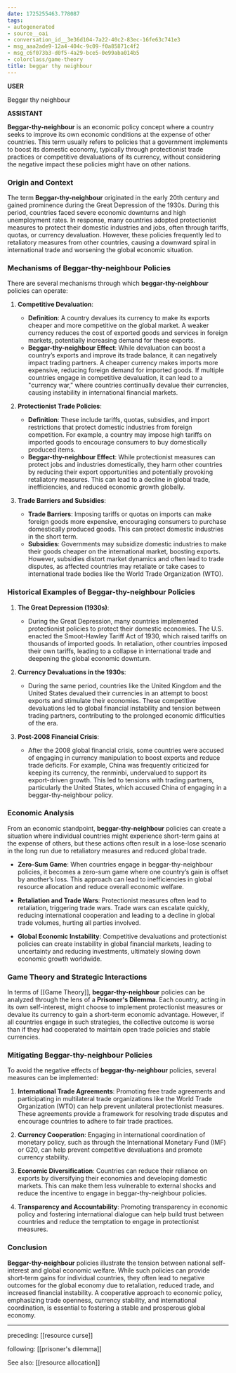 ```yaml
---
date: 1725255463.778087
tags:
- autogenerated
- source__oai
- conversation_id__3e36d104-7a22-40c2-83ec-16fe63c741e3
- msg_aaa2ade9-12a4-404c-9c09-f0a85871c4f2
- msg_c6f073b3-d0f5-4a29-bce5-0e99aba014b5
- colorclass/game-theory
title: beggar thy neighbour
---
```


**USER**

Beggar thy neighbour


**ASSISTANT**

**Beggar-thy-neighbour** is an economic policy concept where a country seeks to improve its own economic conditions at the expense of other countries. This term usually refers to policies that a government implements to boost its domestic economy, typically through protectionist trade practices or competitive devaluations of its currency, without considering the negative impact these policies might have on other nations.

### Origin and Context

The term **Beggar-thy-neighbour** originated in the early 20th century and gained prominence during the Great Depression of the 1930s. During this period, countries faced severe economic downturns and high unemployment rates. In response, many countries adopted protectionist measures to protect their domestic industries and jobs, often through tariffs, quotas, or currency devaluation. However, these policies frequently led to retaliatory measures from other countries, causing a downward spiral in international trade and worsening the global economic situation.

### Mechanisms of Beggar-thy-neighbour Policies

There are several mechanisms through which **beggar-thy-neighbour** policies can operate:

1. **Competitive Devaluation**:
   - **Definition**: A country devalues its currency to make its exports cheaper and more competitive on the global market. A weaker currency reduces the cost of exported goods and services in foreign markets, potentially increasing demand for these exports.
   - **Beggar-thy-neighbour Effect**: While devaluation can boost a country’s exports and improve its trade balance, it can negatively impact trading partners. A cheaper currency makes imports more expensive, reducing foreign demand for imported goods. If multiple countries engage in competitive devaluation, it can lead to a "currency war," where countries continually devalue their currencies, causing instability in international financial markets.

2. **Protectionist Trade Policies**:
   - **Definition**: These include tariffs, quotas, subsidies, and import restrictions that protect domestic industries from foreign competition. For example, a country may impose high tariffs on imported goods to encourage consumers to buy domestically produced items.
   - **Beggar-thy-neighbour Effect**: While protectionist measures can protect jobs and industries domestically, they harm other countries by reducing their export opportunities and potentially provoking retaliatory measures. This can lead to a decline in global trade, inefficiencies, and reduced economic growth globally.

3. **Trade Barriers and Subsidies**:
   - **Trade Barriers**: Imposing tariffs or quotas on imports can make foreign goods more expensive, encouraging consumers to purchase domestically produced goods. This can protect domestic industries in the short term.
   - **Subsidies**: Governments may subsidize domestic industries to make their goods cheaper on the international market, boosting exports. However, subsidies distort market dynamics and often lead to trade disputes, as affected countries may retaliate or take cases to international trade bodies like the World Trade Organization (WTO).

### Historical Examples of Beggar-thy-neighbour Policies

1. **The Great Depression (1930s)**:
   - During the Great Depression, many countries implemented protectionist policies to protect their domestic economies. The U.S. enacted the Smoot-Hawley Tariff Act of 1930, which raised tariffs on thousands of imported goods. In retaliation, other countries imposed their own tariffs, leading to a collapse in international trade and deepening the global economic downturn.

2. **Currency Devaluations in the 1930s**:
   - During the same period, countries like the United Kingdom and the United States devalued their currencies in an attempt to boost exports and stimulate their economies. These competitive devaluations led to global financial instability and tension between trading partners, contributing to the prolonged economic difficulties of the era.

3. **Post-2008 Financial Crisis**:
   - After the 2008 global financial crisis, some countries were accused of engaging in currency manipulation to boost exports and reduce trade deficits. For example, China was frequently criticized for keeping its currency, the renminbi, undervalued to support its export-driven growth. This led to tensions with trading partners, particularly the United States, which accused China of engaging in a beggar-thy-neighbour policy.

### Economic Analysis

From an economic standpoint, **beggar-thy-neighbour** policies can create a situation where individual countries might experience short-term gains at the expense of others, but these actions often result in a lose-lose scenario in the long run due to retaliatory measures and reduced global trade.

- **Zero-Sum Game**: When countries engage in beggar-thy-neighbour policies, it becomes a zero-sum game where one country’s gain is offset by another’s loss. This approach can lead to inefficiencies in global resource allocation and reduce overall economic welfare.

- **Retaliation and Trade Wars**: Protectionist measures often lead to retaliation, triggering trade wars. Trade wars can escalate quickly, reducing international cooperation and leading to a decline in global trade volumes, hurting all parties involved.

- **Global Economic Instability**: Competitive devaluations and protectionist policies can create instability in global financial markets, leading to uncertainty and reducing investments, ultimately slowing down economic growth worldwide.

### Game Theory and Strategic Interactions

In terms of [[Game Theory]], **beggar-thy-neighbour** policies can be analyzed through the lens of a **Prisoner's Dilemma**. Each country, acting in its own self-interest, might choose to implement protectionist measures or devalue its currency to gain a short-term economic advantage. However, if all countries engage in such strategies, the collective outcome is worse than if they had cooperated to maintain open trade policies and stable currencies.

### Mitigating Beggar-thy-neighbour Policies

To avoid the negative effects of **beggar-thy-neighbour** policies, several measures can be implemented:

1. **International Trade Agreements**: Promoting free trade agreements and participating in multilateral trade organizations like the World Trade Organization (WTO) can help prevent unilateral protectionist measures. These agreements provide a framework for resolving trade disputes and encourage countries to adhere to fair trade practices.

2. **Currency Cooperation**: Engaging in international coordination of monetary policy, such as through the International Monetary Fund (IMF) or G20, can help prevent competitive devaluations and promote currency stability.

3. **Economic Diversification**: Countries can reduce their reliance on exports by diversifying their economies and developing domestic markets. This can make them less vulnerable to external shocks and reduce the incentive to engage in beggar-thy-neighbour policies.

4. **Transparency and Accountability**: Promoting transparency in economic policy and fostering international dialogue can help build trust between countries and reduce the temptation to engage in protectionist measures.

### Conclusion

**Beggar-thy-neighbour** policies illustrate the tension between national self-interest and global economic welfare. While such policies can provide short-term gains for individual countries, they often lead to negative outcomes for the global economy due to retaliation, reduced trade, and increased financial instability. A cooperative approach to economic policy, emphasizing trade openness, currency stability, and international coordination, is essential to fostering a stable and prosperous global economy.


---

preceding: [[resource curse]]  


following: [[prisoner's dilemma]]

See also: [[resource allocation]]